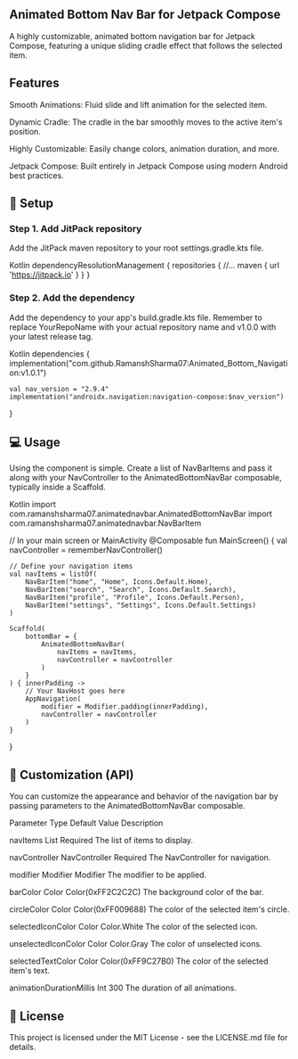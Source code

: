 ## Animated Bottom Nav Bar for Jetpack Compose
A highly customizable, animated bottom navigation bar for Jetpack Compose, featuring a unique sliding cradle effect that follows the selected item.

## Features
Smooth Animations: Fluid slide and lift animation for the selected item.

Dynamic Cradle: The cradle in the bar smoothly moves to the active item's position.

Highly Customizable: Easily change colors, animation duration, and more.

Jetpack Compose: Built entirely in Jetpack Compose using modern Android best practices.

## 🚀 Setup
### Step 1. Add JitPack repository

Add the JitPack maven repository to your root settings.gradle.kts file.

Kotlin
dependencyResolutionManagement {
    repositories {
        //...
        maven { url 'https://jitpack.io' }
    }
}
### Step 2. Add the dependency

Add the dependency to your app's build.gradle.kts file. Remember to replace YourRepoName with your actual repository name and v1.0.0 with your latest release tag.

Kotlin
dependencies {
    implementation("com.github.RamanshSharma07:Animated_Bottom_Navigation:v1.0.1")

    val nav_version = "2.9.4"
    implementation("androidx.navigation:navigation-compose:$nav_version")
}
## 💻 Usage
Using the component is simple. Create a list of NavBarItems and pass it along with your NavController to the AnimatedBottomNavBar composable, typically inside a Scaffold.

Kotlin
import com.ramanshsharma07.animatednavbar.AnimatedBottomNavBar
import com.ramanshsharma07.animatednavbar.NavBarItem

// In your main screen or MainActivity
@Composable
fun MainScreen() {
    val navController = rememberNavController()

    // Define your navigation items
    val navItems = listOf(
        NavBarItem("home", "Home", Icons.Default.Home),
        NavBarItem("search", "Search", Icons.Default.Search),
        NavBarItem("profile", "Profile", Icons.Default.Person),
        NavBarItem("settings", "Settings", Icons.Default.Settings)
    )

    Scaffold(
        bottomBar = {
            AnimatedBottomNavBar(
                navItems = navItems,
                navController = navController
            )
        }
    ) { innerPadding ->
        // Your NavHost goes here
        AppNavigation(
            modifier = Modifier.padding(innerPadding),
            navController = navController
        )
    }
}
## 🎨 Customization (API)
You can customize the appearance and behavior of the navigation bar by passing parameters to the AnimatedBottomNavBar composable.

Parameter	Type	Default Value	Description

navItems	List<NavBarItem>	Required	The list of items to display.

navController	NavController	Required	The NavController for navigation.

modifier	Modifier	Modifier	The modifier to be applied.

barColor	Color	Color(0xFF2C2C2C)	The background color of the bar.

circleColor	Color	Color(0xFF009688)	The color of the selected item's circle.

selectedIconColor	Color	Color.White	The color of the selected icon.

unselectedIconColor	Color	Color.Gray	The color of unselected icons.

selectedTextColor	Color	Color(0xFF9C27B0)	The color of the selected item's text.

animationDurationMillis	Int	300	The duration of all animations.

## 📄 License
This project is licensed under the MIT License - see the LICENSE.md file for details.
